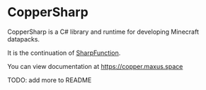 # CopperSharp
 
CopperSharp is a C# library and runtime for developing Minecraft datapacks.

It is the continuation of [SharpFunction](https://github.com/Maxuss/SharpFunction).

You can view documentation at https://copper.maxus.space

TODO: add more to README
